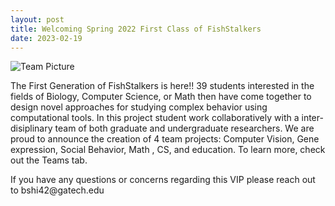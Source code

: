 ```yaml
---
layout: post
title: Welcoming Spring 2022 First Class of FishStalkers
date: 2023-02-19
---
```


<img src="/website/images/team_vanleer.jpg?raw=true" alt="Team Picture">

<p>The First Generation of FishStalkers is here!! 39 students interested in the fields of Biology, Computer Science, or Math then have come together to design novel approaches for studying complex behavior using computational tools. In this project student work collaboratively with a inter-disiplinary team of both graduate and undergraduate researchers. We are proud to announce the creation of 4 team projects: Computer Vision, Gene expression, Social Behavior, Math , CS, and education. To learn more, check out the Teams tab.</p>

<p>If you have any questions or concerns regarding this VIP please reach out to bshi42@gatech.edu</p>
